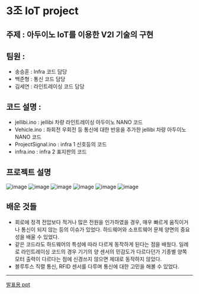 # 3조 IoT project
## 주제 : 아두이노 IoT를 이용한 V2I 기술의 구현
## 팀원 : 
  - 송승훈 : Infra 코드 담당
  - 백준형 : 통신 코드 담당
  - 김세연 : 라인트레이싱 코드 담당
## 코드 설명 :
  - jellibi.ino : jellibi 차량 라인트레이싱 아두이노 NANO 코드
  - Vehicle.ino : 좌회전 우회전 등 통신에 대한 반응을 추가한 jellibi 차량 아두이노 NANO 코드
  - ProjectSignal.ino : infra 1 신호등의 코드
  - infra.ino : infra 2 표지판의 코드
## 프로젝트 설명
![image](https://user-images.githubusercontent.com/69943723/230870538-cf770b61-b54c-445b-8c43-85582013a1a1.png)
![image](https://user-images.githubusercontent.com/69943723/230870587-9c21d172-51ac-4f94-9b58-3948439cdbe2.png)
![image](https://user-images.githubusercontent.com/69943723/230870614-7283c1a7-488e-4ecd-9aaa-b209607c77f5.png)
![image](https://user-images.githubusercontent.com/69943723/230870656-f603f9e0-041d-40cd-bcd8-6529a72b8b40.png)
![image](https://user-images.githubusercontent.com/69943723/230870700-99b5c3af-6eea-480b-921e-c15ed5a8bf55.png)
![image](https://user-images.githubusercontent.com/69943723/230870731-3a252861-cd56-4fdd-9141-1980c6ca8235.png)
## 배운 것들
  - 회로에 정격 전압보다 적거나 많은 전원을 인가하였을 경우, 매우 빠르게 움직이거나 통신이 되지 않는 등의 이슈가 있었다.
  하드웨어와 소프트웨어 문제 양면의 중요성을 배울 수 있었다.
  - 같은 코드라도 하드웨어의 특성에 따라 다르게 동작하게 된다는 점을 배웠다.
  일례로 라인트레이싱 코드의 경우 기기의 양 센서의 민감도가 다르다던가 기종별 양쪽 모터 출력이 다르다는 점에 신경쓰지 않으면 제대로 동작하지 않았다.
  - 블루투스 직렬 통신, RFID 센서를 다루며 통신에 대한 고민을 해볼 수 있었다.
  
---
[발표용 ppt](https://docs.google.com/presentation/d/19YS5kTOKq8n68Tw-wl9UC9dEZpB6E_nViElo82Xve74/edit?usp=sharing)
